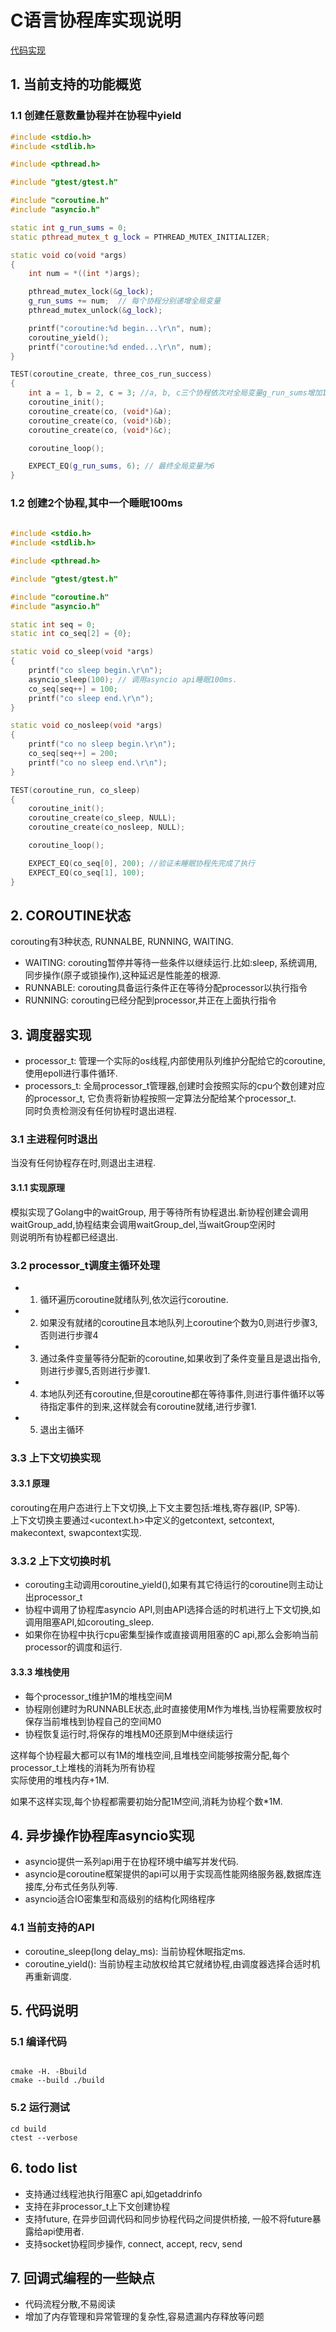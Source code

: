 # C语言协程库实现说明
[代码实现](https://github.com/happyAnger6/treasure_house/tree/master/src/coroutine)

## 1. 当前支持的功能概览

### 1.1 创建任意数量协程并在协程中yield

```cpp
#include <stdio.h>
#include <stdlib.h>

#include <pthread.h>

#include "gtest/gtest.h"

#include "coroutine.h"
#include "asyncio.h"

static int g_run_sums = 0;
static pthread_mutex_t g_lock = PTHREAD_MUTEX_INITIALIZER;

static void co(void *args)
{
    int num = *((int *)args);

    pthread_mutex_lock(&g_lock);
    g_run_sums += num;  // 每个协程分别递增全局变量
    pthread_mutex_unlock(&g_lock);

    printf("coroutine:%d begin...\r\n", num);
    coroutine_yield();
    printf("coroutine:%d ended...\r\n", num);
}

TEST(coroutine_create, three_cos_run_success) 
{
    int a = 1, b = 2, c = 3; //a, b, c三个协程依次对全局变量g_run_sums增加1,2,3
    coroutine_init();
    coroutine_create(co, (void*)&a);
    coroutine_create(co, (void*)&b);
    coroutine_create(co, (void*)&c);

    coroutine_loop();

    EXPECT_EQ(g_run_sums, 6); // 最终全局变量为6
}
```

### 1.2 创建2个协程,其中一个睡眠100ms

```cpp
  
#include <stdio.h>
#include <stdlib.h>

#include <pthread.h>

#include "gtest/gtest.h"

#include "coroutine.h"
#include "asyncio.h"

static int seq = 0;
static int co_seq[2] = {0};

static void co_sleep(void *args)
{
    printf("co sleep begin.\r\n");
    asyncio_sleep(100); // 调用asyncio api睡眠100ms.
    co_seq[seq++] = 100;
    printf("co sleep end.\r\n");
}

static void co_nosleep(void *args)
{
    printf("co no sleep begin.\r\n");
    co_seq[seq++] = 200; 
    printf("co no sleep end.\r\n");
}

TEST(coroutine_run, co_sleep) 
{
    coroutine_init();
    coroutine_create(co_sleep, NULL);
    coroutine_create(co_nosleep, NULL);

    coroutine_loop();

    EXPECT_EQ(co_seq[0], 200); //验证未睡眠协程先完成了执行
    EXPECT_EQ(co_seq[1], 100);
}
```

## 2. COROUTINE状态

corouting有3种状态, RUNNALBE, RUNNING, WAITING.

+ WAITING: corouting暂停并等待一些条件以继续运行.比如:sleep, 系统调用,同步操作(原子或锁操作),这种延迟是性能差的根源.
+ RUNNABLE: corouting具备运行条件正在等待分配processor以执行指令
+ RUNNING: corouting已经分配到processor,并正在上面执行指令


## 3. 调度器实现

+ processor_t: 管理一个实际的os线程,内部使用队列维护分配给它的coroutine,使用epoll进行事件循环.
+ processors_t: 全局processor_t管理器,创建时会按照实际的cpu个数创建对应的processor_t, 它负责将新协程按照一定算法分配给某个processor_t.  
同时负责检测没有任何协程时退出进程.

### 3.1 主进程何时退出

当没有任何协程存在时,则退出主进程.

#### 3.1.1 实现原理

模拟实现了Golang中的waitGroup, 用于等待所有协程退出.新协程创建会调用waitGroup_add,协程结束会调用waitGroup_del,当waitGroup空闲时  
则说明所有协程都已经退出.

### 3.2 processor_t调度主循环处理

+ 1. 循环遍历coroutine就绪队列,依次运行coroutine.
+ 2. 如果没有就绪的coroutine且本地队列上coroutine个数为0,则进行步骤3,否则进行步骤4
+ 3. 通过条件变量等待分配新的coroutine,如果收到了条件变量且是退出指令,则进行步骤5,否则进行步骤1.
+ 4. 本地队列还有coroutine,但是coroutine都在等待事件,则进行事件循环以等待指定事件的到来,这样就会有coroutine就绪,进行步骤1.
+ 5. 退出主循环

### 3.3 上下文切换实现

#### 3.3.1 原理

corouting在用户态进行上下文切换,上下文主要包括:堆栈,寄存器(IP, SP等).  
上下文切换主要通过<ucontext.h>中定义的getcontext, setcontext, makecontext, swapcontext实现.

### 3.3.2 上下文切换时机

+ corouting主动调用coroutine_yield(),如果有其它待运行的coroutine则主动让出processor_t
+ 协程中调用了协程库asyncio API,则由API选择合适的时机进行上下文切换,如调用阻塞API,如corouting_sleep. 
+ 如果你在协程中执行cpu密集型操作或直接调用阻塞的C api,那么会影响当前processor的调度和运行.

#### 3.3.3 堆栈使用

+ 每个processor_t维护1M的堆栈空间M
+ 协程刚创建时为RUNNABLE状态,此时直接使用M作为堆栈,当协程需要放权时保存当前堆栈到协程自己的空间M0
+ 协程恢复运行时,将保存的堆栈M0还原到M中继续运行

这样每个协程最大都可以有1M的堆栈空间,且堆栈空间能够按需分配,每个processor_t上堆栈的消耗为所有协程  
实际使用的堆栈内存+1M.

如果不这样实现,每个协程都需要初始分配1M空间,消耗为协程个数*1M.

## 4. 异步操作协程库asyncio实现

+ asyncio提供一系列api用于在协程环境中编写并发代码.
+ asyncio是coroutine框架提供的api可以用于实现高性能网络服务器,数据库连接库,分布式任务队列等.
+ asyncio适合IO密集型和高级别的结构化网络程序

### 4.1 当前支持的API

+ coroutine_sleep(long delay_ms): 当前协程休眠指定ms.
+ coroutine_yield(): 当前协程主动放权给其它就绪协程,由调度器选择合适时机再重新调度.


## 5. 代码说明

### 5.1 编译代码

```shell

cmake -H. -Bbuild
cmake --build ./build
```

### 5.2 运行测试

```shell
cd build
ctest --verbose
```

## 6. todo list

+ 支持通过线程池执行阻塞C api,如getaddrinfo
+ 支持在非processor_t上下文创建协程
+ 支持future, 在异步回调代码和同步协程代码之间提供桥接, 一般不将future暴露给api使用者.
+ 支持socket协程同步操作, connect, accept, recv, send

## 7. 回调式编程的一些缺点

+ 代码流程分散,不易阅读
+ 增加了内存管理和异常管理的复杂性,容易遗漏内存释放等问题